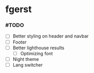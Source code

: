 # fgerst

### #TODO
- [ ] Better styling on header and navbar
- [ ] Footer
- [ ] Better lighthouse results
  - [ ] Optimizing font
- [ ] Night theme
- [ ] Lang switcher
